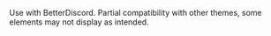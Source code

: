 Use with BetterDiscord. Partial compatibility with other themes, some elements may not display as intended.
